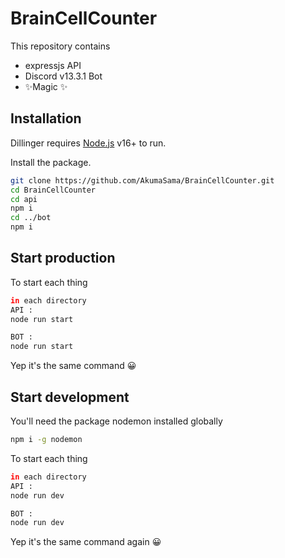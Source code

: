 # BrainCellCounter

This repository contains
- expressjs API
- Discord v13.3.1 Bot
- ✨Magic ✨

## Installation

Dillinger requires [Node.js](https://nodejs.org/) v16+ to run.

Install the package.

```sh
git clone https://github.com/AkumaSama/BrainCellCounter.git
cd BrainCellCounter
cd api
npm i
cd ../bot
npm i
```

## Start production

To start each thing

```sh
in each directory
API :
node run start

BOT : 
node run start
```

Yep it's the same command 😀

## Start development

You'll need the package nodemon installed globally

```sh
npm i -g nodemon
```

To start each thing

```sh
in each directory
API :
node run dev

BOT : 
node run dev
```

Yep it's the same command again 😀
